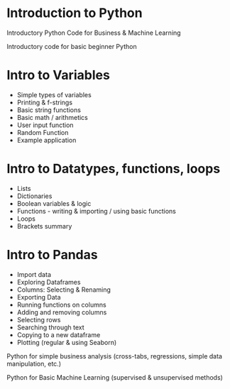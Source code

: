 # Introduction to Python
Introductory Python Code for Business &amp; Machine Learning

Introductory code for basic beginner Python

# Intro to Variables

- Simple types of variables
- Printing & f-strings
- Basic string functions
- Basic math / arithmetics 
- User input function
- Random Function
- Example application

# Intro to Datatypes, functions, loops
- Lists
- Dictionaries 
- Boolean variables & logic
- Functions - writing & importing / using basic functions
- Loops
- Brackets summary

# Intro to Pandas 
- Import data
- Exploring Dataframes
- Columns: Selecting & Renaming
- Exporting Data
- Running functions on columns
- Adding and removing columns
- Selecting rows
- Searching through text
- Copying to a new dataframe
- Plotting (regular & using Seaborn)

Python for simple business analysis (cross-tabs, regressions, simple data manipulation, etc.)



Python for Basic Machine Learning (supervised & unsupervised methods)

